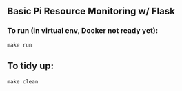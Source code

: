 ## Basic Pi Resource Monitoring w/ Flask

### To run (in virtual env, Docker not ready yet):
```
make run
```

## To tidy up:
```
make clean
```

